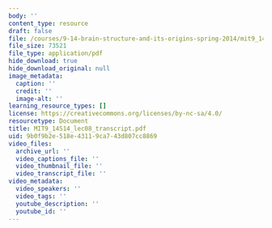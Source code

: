 ```yaml
---
body: ''
content_type: resource
draft: false
file: /courses/9-14-brain-structure-and-its-origins-spring-2014/mit9_14s14_lec08_transcript.pdf
file_size: 73521
file_type: application/pdf
hide_download: true
hide_download_original: null
image_metadata:
  caption: ''
  credit: ''
  image-alt: ''
learning_resource_types: []
license: https://creativecommons.org/licenses/by-nc-sa/4.0/
resourcetype: Document
title: MIT9_14S14_lec08_transcript.pdf
uid: 9b0f9b2e-518e-4311-9ca7-43d807cc8869
video_files:
  archive_url: ''
  video_captions_file: ''
  video_thumbnail_file: ''
  video_transcript_file: ''
video_metadata:
  video_speakers: ''
  video_tags: ''
  youtube_description: ''
  youtube_id: ''
---
```

